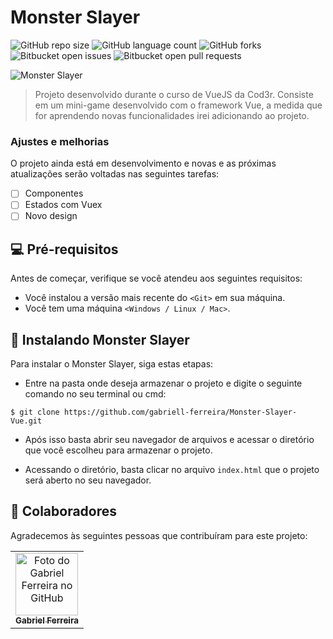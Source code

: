 # Monster Slayer

![GitHub repo size](https://img.shields.io/github/repo-size/gabriell-ferreira/monster-slayer-vue?style=for-the-badge)
![GitHub language count](https://img.shields.io/github/languages/count/gabriell-ferreira/monster-slayer-vue?style=for-the-badge)
![GitHub forks](https://img.shields.io/github/forks/gabriell-ferreira/monster-slayer-vue?style=for-the-badge)
![Bitbucket open issues](https://img.shields.io/bitbucket/issues/gabriell-ferreira/monster-slayer-vue?style=for-the-badge)
![Bitbucket open pull requests](https://img.shields.io/bitbucket/pr-raw/gabriell-ferreira/monster-slayer-vue?style=for-the-badge)

<img src="https://ik.imagekit.io/xc7bzbnt53/monster-slayer-snapshot_bCM1zFHj5.png" alt="Monster Slayer">

> Projeto desenvolvido durante o curso de VueJS da Cod3r. Consiste em um mini-game desenvolvido com o framework Vue, a medida que for aprendendo novas funcionalidades irei adicionando ao projeto.

### Ajustes e melhorias

O projeto ainda está em desenvolvimento e novas e as próximas atualizações serão voltadas nas seguintes tarefas:

- [ ] Componentes
- [ ] Estados com Vuex
- [ ] Novo design

## 💻 Pré-requisitos

Antes de começar, verifique se você atendeu aos seguintes requisitos:

* Você instalou a versão mais recente do `<Git>` em sua máquina.
* Você tem uma máquina `<Windows / Linux / Mac>`.

## 🚀 Instalando Monster Slayer

Para instalar o Monster Slayer, siga estas etapas:

- Entre na pasta onde deseja armazenar o projeto e digite o seguinte comando no seu terminal ou cmd:

```
$ git clone https://github.com/gabriell-ferreira/Monster-Slayer-Vue.git
```

- Após isso basta abrir seu navegador de arquivos e acessar o diretório que você escolheu para armazenar o projeto.

- Acessando o diretório, basta clicar no arquivo `index.html` que o projeto será aberto no seu navegador.


## 🤝 Colaboradores

Agradecemos às seguintes pessoas que contribuíram para este projeto:

<table>
  <tr>
    <td align="center">
      <a href="#">
        <img src="https://avatars3.githubusercontent.com/u/49658362" width="100px;" alt="Foto do Gabriel Ferreira no GitHub"/><br>
        <sub>
          <b>Gabriel Ferreira</b>
        </sub>
      </a>
    </td>
  </tr>
</table>